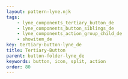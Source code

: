```yaml
---
layout: pattern-lyne.njk
tags: 
    - lyne_components_tertiary_button_de
    - lyne_components_button_siblings_de
    - lyne_components_action_group_child_de
    - showitem_de
key: tertiary-button-lyne_de
title: Tertiary-Button
parent: button-folder-lyne_de
keywords: button, icon, split, action
order: 80
---
```

